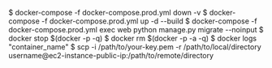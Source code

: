 $ docker-compose -f docker-compose.prod.yml down -v
$ docker-compose -f docker-compose.prod.yml up -d --build
$ docker-compose -f docker-compose.prod.yml exec web python manage.py migrate --noinput
$ docker stop $(docker -p -q)
$ docker rm $(docker -p -a -q)
$ docker logs "container_name"
$ scp -i /path/to/your-key.pem -r /path/to/local/directory username@ec2-instance-public-ip:/path/to/remote/directory
